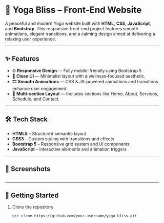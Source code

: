 # 🧘 Yoga Bliss – Front-End Website

A peaceful and modern Yoga website built with **HTML**, **CSS**, **JavaScript**, and **Bootstrap**. This responsive front-end project features smooth animations, elegant transitions, and a calming design aimed at delivering a relaxing user experience.

---

## ✨ Features

- 🌐 **Responsive Design** — Fully mobile-friendly using Bootstrap 5.
- 🎨 **Clean UI** — Minimalist layout with a wellness-focused aesthetic.
- 🎞️ **Smooth Animations** — CSS & JS-powered animations and transitions enhance user engagement.
- 🔗 **Multi-section Layout** — Includes sections like Home, About, Services, Schedule, and Contact.

---

## 🛠️ Tech Stack

- **HTML5** – Structured semantic layout  
- **CSS3** – Custom styling with transitions and effects  
- **Bootstrap 5** – Responsive grid system and UI components  
- **JavaScript** – Interactive elements and animation triggers  

---

## 📸 Screenshots

> <p><img src=""C:\Users\91788\Pictures\Screenshots\Screenshot (107).png""></p>

---

## 🚀 Getting Started

1. Clone the repository  
   ```bash
   git clone https://github.com/your-username/yoga-bliss.git
